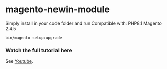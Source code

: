 # magento-newin-module

Simply install in your code folder and run 
Compatible with:
PHP8.1 
Magento 2.4.5

```
bin/magento setup:upgrade
```

### Watch the full tutorial here
See [Youtube]().